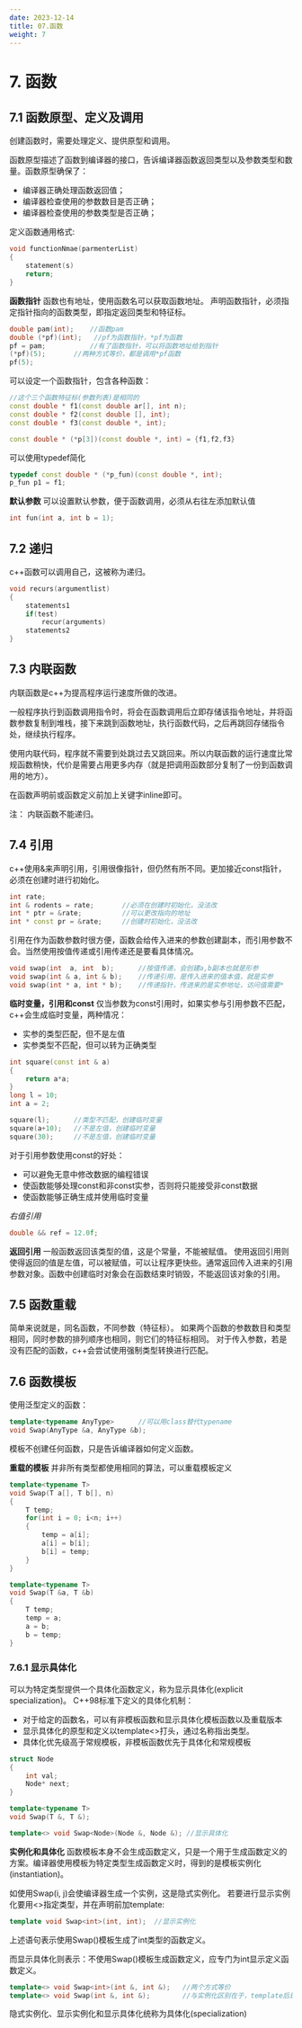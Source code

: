 ```yaml
---
date: 2023-12-14
title: 07.函数
weight: 7
---
```


# 7. 函数
## 7.1 函数原型、定义及调用
创建函数时，需要处理定义、提供原型和调用。

函数原型描述了函数到编译器的接口，告诉编译器函数返回类型以及参数类型和数量。函数原型确保了：
- 编译器正确处理函数返回值；
- 编译器检查使用的参数数目是否正确；
- 编译器检查使用的参数类型是否正确；

定义函数通用格式:
```c++
void functionNmae(parmenterList)
{
    statement(s)
    return;
}
```

**函数指针**
函数也有地址，使用函数名可以获取函数地址。
声明函数指针，必须指定指针指向的函数类型，即指定返回类型和特征标。
```c++
double pam(int);    //函数pam
double (*pf)(int);   //pf为函数指针，*pf为函数
pf = pam;           //有了函数指针，可以将函数地址给到指针
(*pf)(5);       //两种方式等价，都是调用*pf函数
pf(5);
```

可以设定一个函数指针，包含各种函数：
```c++
//这个三个函数特征标(参数列表)是相同的
const double * f1(const double ar[], int n);
const double * f2(const double [], int);
const double * f3(const double *, int);

const double * (*p[3])(const double *, int) = {f1,f2,f3}
```

可以使用typedef简化
```c++
typedef const double * (*p_fun)(const double *, int);
p_fun p1 = f1;
```

**默认参数**
可以设置默认参数，便于函数调用，必须从右往左添加默认值
```c++
int fun(int a, int b = 1);
```


## 7.2 递归
c++函数可以调用自己，这被称为递归。
```c++
void recurs(argumentlist)
{
    statements1
    if(test)
        recur(arguments)
    statements2
}

```

## 7.3 内联函数
内联函数是c++为提高程序运行速度所做的改进。

一般程序执行到函数调用指令时，将会在函数调用后立即存储该指令地址，并将函数参数复制到堆栈，接下来跳到函数地址，执行函数代码，之后再跳回存储指令处，继续执行程序。

使用内联代码，程序就不需要到处跳过去又跳回来。所以内联函数的运行速度比常规函数稍快，代价是需要占用更多内存（就是把调用函数部分复制了一份到函数调用的地方）。

在函数声明前或函数定义前加上关键字inline即可。

注：
内联函数不能递归。


## 7.4 引用
c++使用&来声明引用，引用很像指针，但仍然有所不同。更加接近const指针，必须在创建时进行初始化。
```c++
int rate;
int & rodents = rate;       //必须在创建时初始化，没法改
int * ptr = &rate;          //可以更改指向的地址
int * const pr = &rate;     //创建时初始化，没法改
```

引用在作为函数参数时很方便，函数会给传入进来的参数创建副本，而引用参数不会。当然使用按值传递或引用传递还是要看具体情况。
```c++
void swap(int  a, int  b);      //按值传递，会创建a,b副本也就是形参
void swap(int & a, int & b);    //传递引用，是传入进来的值本值，就是实参
void swap(int * a, int * b);    //传递指针，传进来的是实参地址，访问值需要*
```

**临时变量，引用和const**
仅当参数为const引用时，如果实参与引用参数不匹配，c++会生成临时变量，两种情况：
- 实参的类型匹配，但不是左值
- 实参类型不匹配，但可以转为正确类型
```c++
int square(const int & a)
{
    return a*a;
}
long l = 10;
int a = 2;

square(l);      //类型不匹配，创建临时变量
square(a+10);   //不是左值，创建临时变量
square(30);     //不是左值，创建临时变量
```

对于引用参数使用const的好处：
- 可以避免无意中修改数据的编程错误
- 使函数能够处理const和非const实参，否则将只能接受非const数据
- 使函数能够正确生成并使用临时变量

*右值引用*
```c++
double && ref = 12.0f;
```

**返回引用**
一般函数返回该类型的值，这是个常量，不能被赋值。
使用返回引用则使得返回的值是左值，可以被赋值，可以让程序更快些。通常返回传入进来的引用参数对象。函数中创建临时对象会在函数结束时销毁，不能返回该对象的引用。



## 7.5 函数重载
简单来说就是，同名函数，不同参数（特征标）。
如果两个函数的参数数目和类型相同，同时参数的排列顺序也相同，则它们的特征标相同。
对于传入参数，若是没有匹配的函数，c++会尝试使用强制类型转换进行匹配。



## 7.6 函数模板
使用泛型定义的函数：
```c++
template<typename AnyType>      //可以用class替代typename
void Swap(AnyType &a, AnyType &b);
```
模板不创建任何函数，只是告诉编译器如何定义函数。

**重载的模板**
并非所有类型都使用相同的算法，可以重载模板定义
```c++
template<typename T>
void Swap(T a[], T b[], n)
{
    T temp;
    for(int i = 0; i<n; i++)
    {
        temp = a[i];
        a[i] = b[i];
        b[i] = temp;
    }
}

template<typename T> 
void Swap(T &a, T &b)
{
    T temp;
    temp = a;
    a = b;
    b = temp;
}
```

### 7.6.1 显示具体化
可以为特定类型提供一个具体化函数定义，称为显示具体化(explicit specialization)。
C++98标准下定义的具体化机制：
- 对于给定的函数名，可以有非模板函数和显示具体化模板函数以及重载版本
- 显示具体化的原型和定义以template<>打头，通过名称指出类型。
- 具体化优先级高于常规模板，非模板函数优先于具体化和常规模板

```c++
struct Node
{
    int val;
    Node* next;
}

template<typename T>
void Swap(T &, T &);

template<> void Swap<Node>(Node &, Node &); //显示具体化
```

**实例化和具体化**
函数模板本身不会生成函数定义，只是一个用于生成函数定义的方案。编译器使用模板为特定类型生成函数定义时，得到的是模板实例化(instantiation)。

如使用Swap(i, j)会使编译器生成一个实例，这是隐式实例化。
若要进行显示实例化要用<>指定类型，并在声明前加template:
```c++
template void Swap<int>(int, int);  //显示实例化
```
上述语句表示使用Swap()模板生成了int类型的函数定义。

而显示具体化则表示：不使用Swap()模板生成函数定义，应专门为int显示定义函数定义。
```c++
template<> void Swap<int>(int &, int &);   //两个方式等价
template<> void Swap(int &, int &);        //与实例化区别在于，template后是否有<>
```

隐式实例化、显示实例化和显示具体化统称为具体化(specialization)